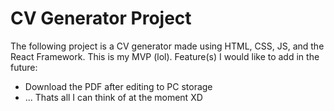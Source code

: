 # CV Generator Project

The following project is a CV generator made using HTML, CSS, JS, and the React Framework. This is my MVP (lol). Feature(s) I would like to add in the future:
- Download the PDF after editing to PC storage
- ... Thats all I can think of at the moment XD
